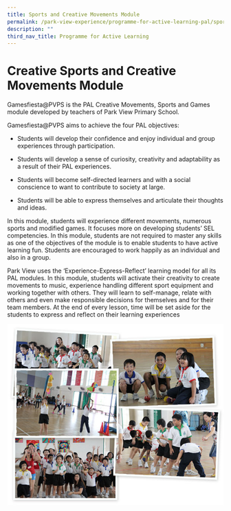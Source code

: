```yaml
---
title: Sports and Creative Movements Module
permalink: /park-view-experience/programme-for-active-learning-pal/sports-and-creative-movements-module/
description: ""
third_nav_title: Programme for Active Learning
---
```


# **Creative  Sports and Creative Movements Module**

Gamesfiesta@PVPS is the PAL Creative Movements, Sports and Games module developed by teachers of Park View Primary School.

Gamesfiesta@PVPS aims to achieve the four PAL objectives: 

*   Students will develop their confidence and enjoy individual and group experiences through participation.

*   Students will develop a sense of curiosity, creativity and adaptability as a result of their PAL experiences.

*   Students will become self-directed learners and with a social conscience to want to contribute to society at large.

*   Students will be able to express themselves and articulate their thoughts and ideas.

In this module, students will experience different movements, numerous sports and modified games. It focuses more on developing students’ SEL competencies. In this module, students are not required to master any skills as one of the objectives of the module is to enable students to have active learning fun. Students are encouraged to work happily as an individual and also in a group.

Park View uses the ‘Experience-Express-Reflect’ learning model for all its PAL modules. In this module, students will activate their creativity to create movements to music, experience handling different sport equipment and working together with others. They will learn to self-manage, relate with others and even make responsible decisions for themselves and for their team members. At the end of every lesson, time will be set aside for the students to express and reflect on their learning experiences

![](/images/SportNgame.jpg)